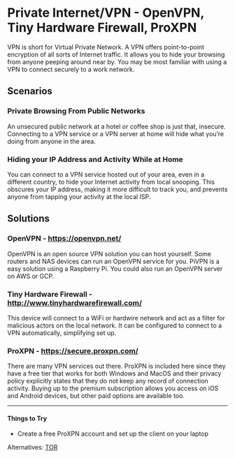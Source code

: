 # Private Internet/VPN - OpenVPN, Tiny Hardware Firewall, ProXPN
VPN is short for Virtual Private Network. A VPN offers point-to-point encryption of all sorts of Internet traffic. It allows you to hide your browsing from anyone peeping around near by. You may be most familiar with using a VPN to connect securely to a work network.

## Scenarios
### Private Browsing From Public Networks
An unsecured public network at a hotel or coffee shop is just that, insecure. Connecting to a VPN service or a VPN server at home will hide what you’re doing from anyone in the area.

### Hiding your IP Address and Activity While at Home
You can connect to a VPN service hosted out of your area, even in a different country, to hide your Internet activity from local snooping. This obscures your IP address, making it more difficult to track you, and prevents anyone from tapping your activity at the local ISP.

## Solutions
### OpenVPN - https://openvpn.net/
OpenVPN is an open source VPN solution you can host yourself. Some routers and NAS devices can run an OpenVPN service for you. PiVPN is a easy solution using a Raspberry Pi. You could also run an OpenVPN server on AWS or GCP.

### Tiny Hardware Firewall - http://www.tinyhardwarefirewall.com/
This device will connect to a WiFi or hardwire network and act as a filter for malicious actors on the local network. It can be configured to connect to a VPN automatically, simplifying set up.

### ProXPN - https://secure.proxpn.com/
There are many VPN services out there. ProXPN is included here since they have a free tier that works for both Windows and MacOS and their privacy policy explicitly states that they do not keep any record of connection activity. Buying up to the premium subscription allows you access on iOS and Android devices, but other paid options are available too.

-----

#### Things to Try
* Create a free ProXPN account and set up the client on your laptop

Alternatives: [TOR](https://www.torproject.org/)

